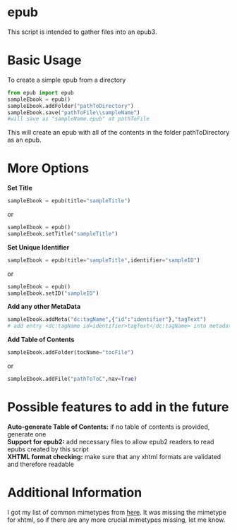 # epub
This script is intended to gather files into an epub3.  

# Basic Usage
To create a simple epub from a directory

```python
from epub import epub
sampleEbook = epub()
sampleEbook.addFolder("pathToDirectory")
sampleEbook.save("pathToFile\\sampleName")
#will save as "sampleName.epub" at pathToFile
```
This will create an epub with all of the contents in the folder pathToDirectory as an epub.  

# More Options

**Set Title**
```python
sampleEbook = epub(title="sampleTitle")
```
or
```python
sampleEbook = epub()
sampleEbook.setTitle("sampleTitle")
```

**Set Unique Identifier**
```python
sampleEbook = epub(title="sampleTitle",identifier="sampleID")
```
or
```python
sampleEbook = epub()
sampleEbook.setID("sampleID")
```

**Add any other MetaData**
```python
sampleEbook.addMeta("dc:tagName",{"id":"identifier"},"tagText")
# add entry <dc:tagName id=identifier>tagText</dc:tagName> into metadata element of content.opf
```

**Add Table of Contents**
```python
sampleEbook.addFolder(tocName="tocFile")
```
or
```python
sampleEbook.addFile("pathToToC",nav=True)
```

# Possible features to add in the future
**Auto-generate Table of Contents:** if no table of contents is provided, generate one  
**Support for epub2:** add necessary files to allow epub2 readers to read epubs created by this script  
**XHTML format checking:** make sure that any xhtml formats are validated and therefore readable  

# Additional Information
I got my list of common mimetypes from [here](http://hul.harvard.edu/ois/////systems/wax/wax-public-help/mimetypes.htm).  It was missing the mimetype for xhtml, so if there are any more crucial mimetypes missing, let me know.
